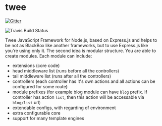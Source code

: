 twee
====

[![Gitter](https://badges.gitter.im/Join%20Chat.svg)](https://gitter.im/mesin/twee?utm_source=badge&utm_medium=badge&utm_campaign=pr-badge&utm_content=badge)

![Travis Build Status](https://travis-ci.org/mesin/twee.svg)

Twee JavaScript Framework for Node.js, based on Express.js and helps to be not as BlackBox like another frameworks, but to use Express.js like you're using only it.
The second idea is modular structure. You are able to create modules. Each module can include:
- extensions (core code)
- head middleware list (runs before all the controllers)
- tail middleware list (runs after all the controllers)
- controllers (each controller has it's own actions and all actions can be configured for some route)
- module prefixes (for example blog module can have `blog` prefix. If controller has action `list`, then this action will be accessable via `blog/list` url)
- extendable configs, with regarding of environment
- extra configurable core
- support for many template engines
